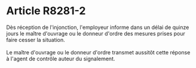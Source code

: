 # Article R8281-2

 

<p align="left">
  Dès réception de l'injonction, l'employeur informe dans un délai de quinze jours le maître d'ouvrage ou le donneur d'ordre des mesures prises pour faire cesser la situation. <br /> <br /> Le maître d'ouvrage ou le donneur d'ordre transmet aussitôt cette réponse à l'agent de contrôle auteur du signalement. <br />
</p>